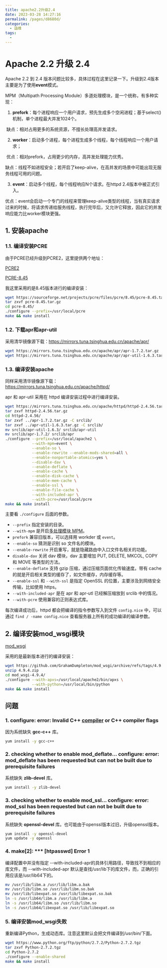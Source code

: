 ```yaml
---
title: apache2.2升级2.4
date: 2023-03-28 14:27:16
permalink: /pages/d8680d/
categories:
  - 运维
tags:
  - 
---
```

# Apache 2.2 升级 2.4

Apache 2.2 到 2.4 版本问题比较多，具体过程在这里记录一下。升级到2.4版本主要是为了使用**event**模式。

MPM（Multipath Processing Module）多道处理模块，是一个统称，有多种实现：

1. **prefork**：每个进程响应一个用户请求，预先生成多个空闲进程；基于select()机制，单个进程最大并发1024个。

​     缺点：相对占用更多的系统资源，不擅长处理高并发请求。

2. **worker**：启动多个进程，每个进程生成多个线程，每个线程响应一个用户请求；

​     优点：相对prefork，占用更少的内存，高并发处理能力优秀。

​     缺点：线程不如进程安全；若开启了keep-alive，在高并发的场景中可能出现无服务线程可用的问题。

3. **event**：启动多个线程，每个线程响应N个请求。在httpd 2.4版本中被正式引入。

​     优点：event会启动一个专门的线程来管理keep-alive类型的线程，当有真实请求过来的时候，将请求传递给服务线程，执行完毕后，又允许它释放，因此它的并发响应能力比worker模块更强。

## 1. 安装apache

### 1.1. 编译安装PCRE

由于PCRE已经升级到PCRE2，这里提供两个地址：

[PCRE2](https://github.com/PhilipHazel/pcre2/releases)

[PCRE-8.45](https://sourceforge.net/projects/pcre/files/pcre/8.45/)

我这里采用的是8.45版本进行的编译安装：

```bash
wget https://sourceforge.net/projects/pcre/files/pcre/8.45/pcre-8.45.tar.gz
tar zxvf pcre-8.45.tar.gz
cd pcre-8.45/
./configure --prefix=/usr/local/pcre
make && make install
```

### 1.2. 下载apr和apr-util

采用清华镜像源下载：https://mirrors.tuna.tsinghua.edu.cn/apache/apr/

```bash
wget https://mirrors.tuna.tsinghua.edu.cn/apache/apr/apr-1.7.2.tar.gz
wget https://mirrors.tuna.tsinghua.edu.cn/apache/apr/apr-util-1.6.3.tar.gz
```

### 1.3. 编译安装apache

同样采用清华镜像源下载：https://mirrors.tuna.tsinghua.edu.cn/apache/httpd/

apr 和 apr-util 采用在 httpd 编译安装过程中进行编译安装。

```bash
wget https://mirrors.tuna.tsinghua.edu.cn/apache/httpd/httpd-2.4.56.tar.gz
tar zxvf httpd-2.4.56.tar.gz
cd httpd-2.4.56/
tar zxvf ../apr-1.7.2.tar.gz -C srclib/
tar zxvf ../apr-util-1.6.3.tar.gz -C srclib/
mv srclib/apr-util-1.6.3/ srclib/apr-util
mv srclib/apr-1.7.2/ srclib/apr
./configure --prefix=/usr/local/apache2 \
            --with-mpm=event \
            --enable-so \
            --enable-rewrite --enable-mods-shared=all \
            --enable-nonportable-atomics=yes \
            --disable-dav \
            --enable-deflate \
            --enable-cache \
            --enable-disk-cache \
            --enable-mem-cache \
            --enable-ssl \
            --enable-file-cache \
            --with-included-apr \
            --with-pcre=/usr/local/pcre
make && make install
```

主要看 `./configure` 后面的参数。
 - `--prefix` 指定安装的目录。
 - `--with-mpm` 是开启[多处理模块 MPM](http://httpd.apache.org/docs/current/mpm.html)。
 - `prefork` 兼容旧版本，可以选择用 workder 或 `event`。
 - `--enable-so` 猜测是识别 so 文件名的模块。
 - `--enable-rewrite` 开启重写，就是隐藏路由中入口文件名相关的功能。
 - `disable-dav` 关闭 dav 模块，dav 主要增加 PUT, DELETE, MKCOL, COPY 和 MOVE 等类型的方法。
 - `--enable-deflate` 支持 gzip 压缩，通过压缩页面优化传输速度。带有 cache 的就是开启相关类型的缓存了，如文件缓存，内存缓存等。
 - `--enable-ssl` 和 `--with-ssl` 是指定 OpenSSL 的位置，主要涉及到网络安全传输，比如使用 https。
 - `--with-included-apr` 是在 apr 和 apr-utl 已经解压缩放到 srclib 中的情况。
 - `--with-pcre` 使用兼容的正则表达式库。

每次编译成功后，httpd 都会把编译的指令参数写入到文件 `config.nice` 中，可以通过 `find / -name config.nice` 查看服务器上所有的成功编译的编译参数。

## 2. 编译安装mod_wsgi模块

[mod_wsgi](https://github.com/GrahamDumpleton/mod_wsgi/releases/)


采用的是最新版本进行的编译安装：

```bash
wget https://github.com/GrahamDumpleton/mod_wsgi/archive/refs/tags/4.9.4.zip
unzip 4.9.4.zip
cd mod_wsgi-4.9.4/
./configure --with-apxs=/usr/local/apache2/bin/apxs \
			--with-python=/usr/local/bin/python
make && make install
```

## 问题

### 1. configure: error: Invalid C++ [compiler](https://so.csdn.net/so/search?q=compiler&spm=1001.2101.3001.7020) or C++ compiler flags

因为系统缺失 **gcc-c++** 库。

```bash
yum install -y gcc-c++
```

### 2. checking whether to enable mod_deflate... configure: error: mod_deflate has been requested but can not be built due to prerequisite failures

系统缺失 **zlib-devel** 库。

```bash
yum install -y zlib-devel
```

### 3. checking whether to enable mod_ssl... configure: error: mod_ssl has been requested but can not be built due to prerequisite failures

系统缺失 **openssl-devel** 库。也可能由于openssl版本过旧，升级openssl版本。

```bash
yum install -y openssl-devel
yum update -y openssl
```

### 4. make[2]: \**\* [htpasswd] Error 1

编译配置中并没有指定 --with-included-apr的具体引用路径，导致找不到相应的库文件，而 --with-included-apr 默认是查找/usr/lib下的库文件，而，正确的引用应该是/usr/lib64下的。

```bash
mv /usr/lib/libm.a /usr/lib/libm.a.bak
mv /usr/lib/libm.so /usr/lib/libm.so.bak
mv /usr/lib/libexpat.so /usr/lib/libexpat.so.bak
ln -s /usr/lib64/libm.a /usr/lib/libm.a
ln -s /usr/lib64/libm.so /usr/lib/libm.so
ln -s /usr/lib64/libexpat.so /usr/lib/libexpat.so
```

### 5. 编译安装mod_wsgi失败

重新编译Python，生成动态库。注意这里默认会把文件编译到/usr/bin/下面。

```bash
wget https://www.python.org/ftp/python/2.7.2/Python-2.7.2.tgz
tar zxvf Python-2.7.2.tgz
cd Python-2.7.2
./configure --enable-shared
make && make install
```

